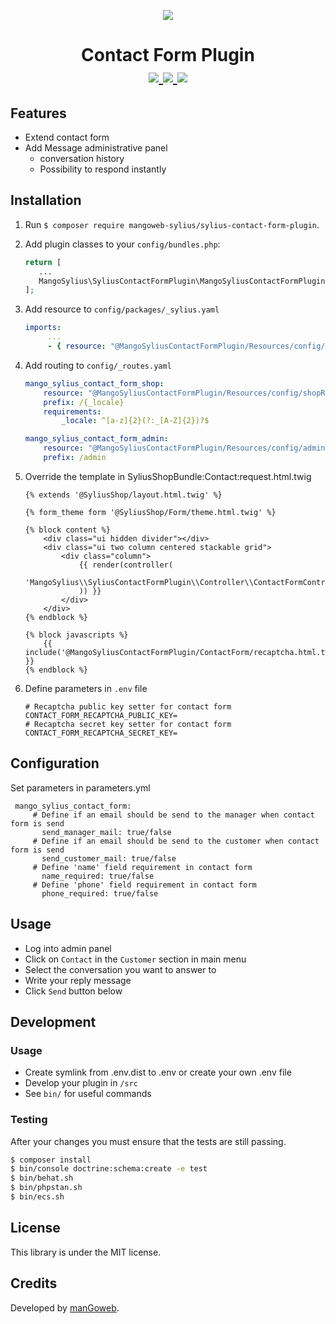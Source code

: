 <p align="center">
    <a href="https://www.mangoweb.cz/en/" target="_blank">
        <img src="https://avatars0.githubusercontent.com/u/38423357?s=200&v=4"/>
    </a>
</p>
<h1 align="center">
Contact Form Plugin
<br />
    <a href="https://packagist.org/packages/mangoweb-sylius/sylius-contact-form-plugin" title="License" target="_blank">
        <img src="https://img.shields.io/packagist/l/mangoweb-sylius/sylius-contact-form-plugin.svg" />
    </a>
    <a href="https://packagist.org/packages/mangoweb-sylius/sylius-contact-form-plugin" title="Version" target="_blank">
        <img src="https://img.shields.io/packagist/v/mangoweb-sylius/sylius-contact-form-plugin.svg" />
    </a>
    <a href="http://travis-ci.org/mangoweb-sylius/SyliusContactFormPlugin" title="Build status" target="_blank">
        <img src="https://img.shields.io/travis/mangoweb-sylius/SyliusContactFormPlugin/master.svg" />
    </a>
</h1>

## Features

* Extend contact form
* Add Message administrative panel
    * conversation history
    * Possibility to respond instantly

## Installation

1. Run `$ composer require mangoweb-sylius/sylius-contact-form-plugin`.
2. Add plugin classes to your `config/bundles.php`:
 
   ```php
   return [
      ...
      MangoSylius\SyliusContactFormPlugin\MangoSyliusContactFormPlugin::class => ['all' => true],
   ];
   ```
  
3. Add resource to `config/packages/_sylius.yaml`

    ```yaml
    imports:
         ...
         - { resource: "@MangoSyliusContactFormPlugin/Resources/config/config.yml" }
    ```
   
4. Add routing to `config/_routes.yaml`

    ```yaml
    mango_sylius_contact_form_shop:
        resource: "@MangoSyliusContactFormPlugin/Resources/config/shopRouting.yml"
        prefix: /{_locale}
        requirements:
            _locale: ^[a-z]{2}(?:_[A-Z]{2})?$
    
    mango_sylius_contact_form_admin:
        resource: "@MangoSyliusContactFormPlugin/Resources/config/adminRouting.yml"
        prefix: /admin
    ```

5. Override the template in SyliusShopBundle:Contact:request.html.twig

   ```twig
   {% extends '@SyliusShop/layout.html.twig' %}
   
   {% form_theme form '@SyliusShop/Form/theme.html.twig' %}
   
   {% block content %}
       <div class="ui hidden divider"></div>
       <div class="ui two column centered stackable grid">
           <div class="column">
               {{ render(controller(
                   'MangoSylius\\SyliusContactFormPlugin\\Controller\\ContactFormController::createContactMessage'
               )) }}
           </div>
       </div>
   {% endblock %}
   
   {% block javascripts %}
       {{ include('@MangoSyliusContactFormPlugin/ContactForm/recaptcha.html.twig') }}
   {% endblock %}
    ```
6. Define parameters in `.env` file

    ```
    # Recaptcha public key setter for contact form
    CONTACT_FORM_RECAPTCHA_PUBLIC_KEY=
    # Recaptcha secret key setter for contact form
    CONTACT_FORM_RECAPTCHA_SECRET_KEY=
    ```
   
## Configuration
Set parameters in parameters.yml
   ```
    mango_sylius_contact_form:
        # Define if an email should be send to the manager when contact form is send
          send_manager_mail: true/false
        # Define if an email should be send to the customer when contact form is send
          send_customer_mail: true/false
        # Define 'name' field requirement in contact form
          name_required: true/false
        # Define 'phone' field requirement in contact form
          phone_required: true/false
   ```

## Usage

* Log into admin panel
* Click on `Contact` in the `Customer` section in main menu
* Select the conversation you want to answer to
* Write your reply message
* Click `Send` button below

## Development

### Usage

- Create symlink from .env.dist to .env or create your own .env file
- Develop your plugin in `/src`
- See `bin/` for useful commands

### Testing

After your changes you must ensure that the tests are still passing.

```bash
$ composer install
$ bin/console doctrine:schema:create -e test
$ bin/behat.sh
$ bin/phpstan.sh
$ bin/ecs.sh
```

License
-------
This library is under the MIT license.

Credits
-------
Developed by [manGoweb](https://www.mangoweb.eu/).